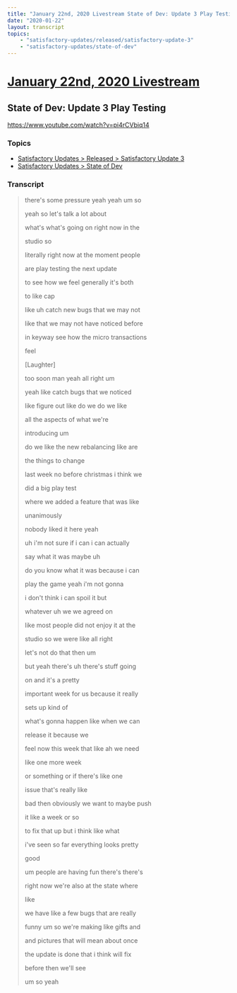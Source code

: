 ```yaml
---
title: "January 22nd, 2020 Livestream State of Dev: Update 3 Play Testing"
date: "2020-01-22"
layout: transcript
topics:
    - "satisfactory-updates/released/satisfactory-update-3"
    - "satisfactory-updates/state-of-dev"
---
```

# [January 22nd, 2020 Livestream](../2020-01-22.md)
## State of Dev: Update 3 Play Testing
https://www.youtube.com/watch?v=pi4rCVbiq14

### Topics
* [Satisfactory Updates > Released > Satisfactory Update 3](../topics/satisfactory-updates/released/satisfactory-update-3.md)
* [Satisfactory Updates > State of Dev](../topics/satisfactory-updates/state-of-dev.md)

### Transcript

> there's some pressure yeah yeah um so
>
> yeah so let's talk a lot about
>
> what's what's going on right now in the
>
> studio so
>
> literally right now at the moment people
>
> are play testing the next update
>
> to see how we feel generally it's both
>
> to like cap
>
> like uh catch new bugs that we may not
>
> like that we may not have noticed before
>
> in keyway see how the micro transactions
>
> feel
>
> [Laughter]
>
> too soon man yeah all right um
>
> yeah like catch bugs that we noticed
>
> like figure out like do we do we like
>
> all the aspects of what we're
>
> introducing um
>
> do we like the new rebalancing like are
>
> the things to change
>
> last week no before christmas i think we
>
> did a big play test
>
> where we added a feature that was like
>
> unanimously
>
> nobody liked it here yeah
>
> uh i'm not sure if i can i can actually
>
> say what it was maybe uh
>
> do you know what it was because i can
>
> play the game yeah i'm not gonna
>
> i don't think i can spoil it but
>
> whatever uh we we agreed on
>
> like most people did not enjoy it at the
>
> studio so we were like all right
>
> let's not do that then um
>
> but yeah there's uh there's stuff going
>
> on and it's a pretty
>
> important week for us because it really
>
> sets up kind of
>
> what's gonna happen like when we can
>
> release it because we
>
> feel now this week that like ah we need
>
> like one more week
>
> or something or if there's like one
>
> issue that's really like
>
> bad then obviously we want to maybe push
>
> it like a week or so
>
> to fix that up but i think like what
>
> i've seen so far everything looks pretty
>
> good
>
> um people are having fun there's there's
>
> right now we're also at the state where
>
> like
>
> we have like a few bugs that are really
>
> funny um so we're making like gifts and
>
> and pictures that will mean about once
>
> the update is done that i think will fix
>
> before then we'll see
>
> um so yeah
